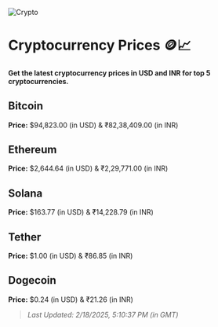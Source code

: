 
![Crypto](https://www.techguide.com.au/wp-content/uploads/2020/11/crypto3.jpeg)

# Cryptocurrency Prices 🪙📈

#### Get the latest cryptocurrency prices in USD and INR for top 5 cryptocurrencies.

## Bitcoin

**Price:** $94,823.00 (in USD) & ₹82,38,409.00 (in INR)

## Ethereum

**Price:** $2,644.64 (in USD) & ₹2,29,771.00 (in INR)

## Solana

**Price:** $163.77 (in USD) & ₹14,228.79 (in INR)

## Tether

**Price:** $1.00 (in USD) & ₹86.85 (in INR)

## Dogecoin

**Price:** $0.24 (in USD) & ₹21.26 (in INR)

> _Last Updated: 2/18/2025, 5:10:37 PM (in GMT)_
